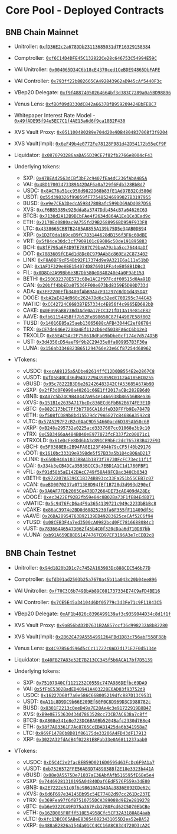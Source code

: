 # Core Pool - Deployed Contracts

## BNB Chain Mainnet

- Unitroller: [`0xfD36E2c2a6789Db23113685031d7F16329158384`](https://bscscan.com/address/0xfD36E2c2a6789Db23113685031d7F16329158384)
- Comptroller: [`0xf6C14D4DFE45C132822Ce28c646753C54994E59C`](https://bscscan.com/address/0xf6C14D4DFE45C132822Ce28c646753C54994E59C)
- VAI Unitroller: [`0x004065D34C6b18cE4370ced1CeBDE94865DbFAFE`](https://bscscan.com/address/0x004065D34C6b18cE4370ced1CeBDE94865DbFAFE)
- VAI Controller: [`0x793ff22b882665CA492843962aD945cAf5440F3c`](https://bscscan.com/address/0x793ff22b882665CA492843962aD945cAf5440F3c)
- VBep20 Delegate: [`0xf9f48874050264664bf3d383C7289a0a5BD98896`](https://bscscan.com/address/0xf9f48874050264664bf3d383C7289a0a5BD98896)
- Venus Lens: [`0xfB0f09dB330dC842a6637BfB959209424BbFE8C7`](https://bscscan.com/address/0xfB0f09dB330dC842a6637BfB959209424BbFE8C7)
- Whitepaper Interest Rate Model - [`0x49fADE95f94e5EC7C1f4AE13a6d6f9ca18B2F430`](https://bscscan.com/address/0x49fADE95f94e5EC7C1f4AE13a6d6f9ca18B2F430)
- XVS Vault Proxy: [`0x051100480289e704d20e9DB4804837068f3f9204`](https://bscscan.com/address/0x051100480289e704d20e9DB4804837068f3f9204)
- XVS Vault(Impl): [`0x6eF49b4e0772Fe78128F981d42D54172b55eCF9F`](https://bscscan.com/address/0x6eF49b4e0772Fe78128F981d42D54172b55eCF9F)
- Liquidator: [`0x0870793286aaDA55D39CE7f82fb2766e8004cF43`](https://bscscan.com/address/0x0870793286aaDA55D39CE7f82fb2766e8004cF43)
- Underlying tokens:

  - SXP: [`0x47BEAd2563dCBf3bF2c9407fEa4dC236fAbA485A`](https://bscscan.com/address/0x47BEAd2563dCBf3bF2c9407fEa4dC236fAbA)
  - VAI: [`0x4BD17003473389A42DAF6a0a729f6Fdb328BbBd7`](https://bscscan.com/address/0x4BD17003473389A42DAF6a0a729f6Fdb328BbBd7)
  - USDC: [`0x8AC76a51cc950d9822D68b83fE1Ad97B32Cd580d`](https://bscscan.com/address/0x8AC76a51cc950d9822D68b83fE1Ad97B32Cd580d)
  - USDT: [`0x55d398326f99059fF775485246999027B3197955`](https://bscscan.com/address/0x55d398326f99059fF775485246999027B3197955)
  - BUSD: [`0xe9e7CEA3DedcA5984780Bafc599bD69ADd087D56`](https://bscscan.com/address/0xe9e7CEA3DedcA5984780Bafc599bD69ADd087D56)
  - XVS: [`0xcF6BB5389c92Bdda8a3747Ddb454cB7a64626C63`](https://bscscan.com/address/0xcF6BB5389c92Bdda8a3747Ddb454cB7a64626C63)
  - BTCB: [`0x7130d2A12B9BCbFAe4f2634d864A1Ee1Ce3Ead9c`](https://bscscan.com/address/0x7130d2A12B9BCbFAe4f2634d864A1Ee1Ce3Ead9c)
  - ETH: [`0x2170Ed0880ac9A755fd29B2688956BD959F933F8`](https://bscscan.com/address/0x2170Ed0880ac9A755fd29B2688956BD959F933F8)
  - LTC: [`0x4338665CBB7B2485A8855A139b75D5e34AB0DB94`](https://bscscan.com/address/0x4338665CBB7B2485A8855A139b75D5e34AB0DB94)
  - XRP: [`0x1D2F0da169ceB9fC7B3144628dB156f3F6c60dBE`](https://bscscan.com/address/0x1D2F0da169ceB9fC7B3144628dB156f3F6c60dBE)
  - VRT: [`0x5f84ce30dc3cf7909101c69086c50de191895883`](https://bscscan.com/address/0x5f84ce30dc3cf7909101c69086c50de191895883)
  - BCH: [`0x8fF795a6F4D97E7887C79beA79aba5cc76444aDf`](https://bscscan.com/address/0x8fF795a6F4D97E7887C79beA79aba5cc76444aDf)
  - DOT: [`0x7083609fCE4d1d8Dc0C979AAb8c869Ea2C873402`](https://bscscan.com/address/0x7083609fCE4d1d8Dc0C979AAb8c869Ea2C873402)
  - LINK: [`0xF8A0BF9cF54Bb92F17374d9e9A321E6a111a51bD`](https://bscscan.com/address/0xF8A0BF9cF54Bb92F17374d9e9A321E6a111a51bD)
  - DAI: [`0x1AF3F329e8BE154074D8769D1FFa4eE058B1DBc3`](https://bscscan.com/address/0x1AF3F329e8BE154074D8769D1FFa4eE058B1DBc3)
  - FIL: [`0x0D8Ce2A99Bb6e3B7Db580eD848240e4a0F9aE153`](https://bscscan.com/address/0x0D8Ce2A99Bb6e3B7Db580eD848240e4a0F9aE153)
  - BETH: [`0x250632378E573c6Be1AC2f97Fcdf00515d0Aa91B`](https://bscscan.com/address/0x250632378E573c6Be1AC2f97Fcdf00515d0Aa91B)
  - CAN: [`0x20bff4bbEDa07536FF00e073bd8359E5D80D733d`](https://bscscan.com/address/0x20bff4bbEDa07536FF00e073bd8359E5D80D733d)
  - ADA: [`0x3EE2200Efb3400fAbB9AacF31297cBdD1d435D47`](https://bscscan.com/address/0x3EE2200Efb3400fAbB9AacF31297cBdD1d435D47)
  - DOGE: [`0xbA2aE424d960c26247Dd6c32edC70B295c744C43`](https://bscscan.com/address/0xbA2aE424d960c26247Dd6c32edC70B295c744C43)
  - MATIC: [`0xCC42724C6683B7E57334c4E856f4c9965ED682bD`](https://bscscan.com/address/0xCC42724C6683B7E57334c4E856f4c9965ED682bD)
  - CAKE: [`0x0E09FaBB73Bd3Ade0a17ECC321fD13a19e81cE82`](https://bscscan.com/address/0x0E09FaBB73Bd3Ade0a17ECC321fD13a19e81cE82)
  - AAVE: [`0xfb6115445Bff7b52FeB98650C87f44907E58f802`](https://bscscan.com/address/0xfb6115445Bff7b52FeB98650C87f44907E58f802)
  - TUSD: [`0x14016E85a25aeb13065688cAFB43044C2ef86784`](https://bscscan.com/address/0x14016E85a25aeb13065688cAFB43044C2ef86784)
  - TRX: [`0xCE7de646e7208a4Ef112cb6ed5038FA6cC6b12e3`](https://bscscan.com/address/0xCE7de646e7208a4Ef112cb6ed5038FA6cC6b12e3)
  - TRXOLD: [`0x85EAC5Ac2F758618dFa09bDbe0cf174e7d574D5B`](https://bscscan.com/address/0x85EAC5Ac2F758618dFa09bDbe0cf174e7d574D5B)
  - UST: [`0x3d4350cD54aeF9f9b2C29435e0fa809957B3F30a`](https://bscscan.com/address/0x3d4350cD54aeF9f9b2C29435e0fa809957B3F30a)
  - LUNA: [`0x156ab3346823B651294766e23e6Cf87254d68962`](https://bscscan.com/address/0x156ab3346823B651294766e23e6Cf87254d68962)

- VTokens:
  - vUSDC: [`0xecA88125a5ADbe82614ffC12D0DB554E2e2867C8`](https://bscscan.com/address/0xecA88125a5ADbe82614ffC12D0DB554E2e2867C8)
  - vUSDT: [`0xfD5840Cd36d94D7229439859C0112a4185BC0255`](https://bscscan.com/address/0xfD5840Cd36d94D7229439859C0112a4185BC0255)
  - vBUSD: [`0x95c78222B3D6e262426483D42CfA53685A67Ab9D`](https://bscscan.com/address/0x95c78222B3D6e262426483D42CfA53685A67Ab9D)
  - vSXP: [`0x2fF3d0F6990a40261c66E1ff2017aCBc282EB6d0`](https://bscscan.com/address/0x2fF3d0F6990a40261c66E1ff2017aCBc282EB6d0)
  - vBNB: [`0xA07c5b74C9B40447a954e1466938b865b6BBea36`](https://bscscan.com/address/0xA07c5b74C9B40447a954e1466938b865b6BBea36)
  - vXVS: [`0x151B1e2635A717bcDc836ECd6FbB62B674FE3E1D`](https://bscscan.com/address/0x151B1e2635A717bcDc836ECd6FbB62B674FE3E1D)
  - vBTC: [`0x882C173bC7Ff3b7786CA16dfeD3DFFfb9Ee7847B`](https://bscscan.com/address/0x882C173bC7Ff3b7786CA16DfeD3DFFfb9Ee7847B)
  - vETH: [`0xf508fCD89b8bd15579dc79A6827cB4686A3592c8`](https://bscscan.com/address/0xf508fCD89b8bd15579dc79A6827cB4686A3592c8)
  - vLTC: [`0x57A5297F2cB2c0AaC9D554660acd6D385Ab50c6B`](https://bscscan.com/address/0x57A5297F2cB2c0AaC9D554660acd6D385Ab50c6B)
  - vXRP: [`0xB248a295732e0225acd3337607cc01068e3b9c10`](https://bscscan.com/address/0xB248a295732e0225acd3337607cc01068e3b9c10)
  - vTRX: [`0xC5D3466aA484B040eE977073fcF337f2c00071c1`](https://bscscan.com/address/0xC5D3466aA484B040eE977073fcF337f2c00071c1)
  - vTRXOLD: [`0x61eDcFe8Dd6bA3c891CB9bEc2dc7657B3B422E93`](https://bscscan.com/address/0x61eDcFe8Dd6bA3c891CB9bEc2dc7657B3B422E93)
  - vBCH: [`0x5F0388EBc2B94FA8E123F404b79cCF5f40b29176`](https://bscscan.com/address/0x5F0388EBc2B94FA8E123F404b79cCF5f40b29176)
  - vDOT: [`0x1610bc33319e9398de5f57B33a5b184c806aD217`](https://bscscan.com/address/0x1610bc33319e9398de5f57B33a5b184c806aD217)
  - vLINK: [`0x650b940a1033B8A1b1873f78730FcFC73ec11f1f`](https://bscscan.com/address/0x650b940a1033B8A1b1873f78730FcFC73ec11f1f)
  - vDAI: [`0x334b3eCB4DCa3593BCCC3c7EBD1A1C1d1780FBF1`](https://bscscan.com/address/0x334b3eCB4DCa3593BCCC3c7EBD1A1C1d1780FBF1)
  - vFIL: [`0xf91d58b5aE142DAcC749f58A49FCBac340Cb0343`](https://bscscan.com/address/0xf91d58b5aE142DAcC749f58A49FCBac340Cb0343)
  - vBETH: [`0x972207A639CC1B374B893cc33Fa251b55CEB7c07`](https://bscscan.com/address/0x972207A639CC1B374B893cc33Fa251b55CEB7c07)
  - vCAN: [`0xeBD0070237a0713E8D94fEf1B728d3d993d290ef`](https://bscscan.com/address/0xeBD0070237a0713E8D94fEf1B728d3d993d290ef)
  - vADA: [`0x9A0AF7FDb2065Ce470D72664DE73cAE409dA28Ec`](https://bscscan.com/address/0x9A0AF7FDb2065Ce470D72664DE73cAE409dA28Ec)
  - vDOGE: [`0xec3422Ef92B2fb59e84c8B02Ba73F1fE84Ed8D71`](https://bscscan.com/address/0xec3422Ef92B2fb59e84c8B02Ba73F1fE84Ed8D71)
  - vMATIC: [`0x5c9476FcD6a4F9a3654139721c949c2233bBbBc8`](https://bscscan.com/address/0x5c9476FcD6a4F9a3654139721c949c2233bBbBc8)
  - vCAKE: [`0x86aC3974e2BD0d60825230fa6F355fF11409df5c`](https://bscscan.com/address/0x86aC3974e2BD0d60825230fa6F355fF11409df5c)
  - vAAVE: [`0x26DA28954763B92139ED49283625ceCAf52C6f94`](https://bscscan.com/address/0x26DA28954763B92139ED49283625ceCAf52C6f94)
  - vTUSD: [`0x08CEB3F4a7ed3500cA0982bcd0FC7816688084c3`](https://bscscan.com/address/0x08CEB3F4a7ed3500cA0982bcd0FC7816688084c3)
  - vUST: [`0x78366446547D062f45b4C0f320cDaa6d710D87bb`](https://bscscan.com/address/0x78366446547D062f45b4C0f320cDaa6d710D87bb)
  - vLUNA: [`0xb91A659E88B51474767CD97EF3196A3e7cEDD2c8`](https://bscscan.com/address/0xb91A659E88B51474767CD97EF3196A3e7cEDD2c8)

## BNB Chain Testnet

- Unitroller: [`0x94d1820b2D1c7c7452A163983Dc888CEC546b77D`](https://bscscan.com/address/0x94d1820b2D1c7c7452A163983Dc888CEC546b77D)
- Comptroller: [`0xfd301ad2503b25a7670a45b11a043c20b04ee896`](https://bscscan.com/address/0xfd301ad2503b25a7670a45b11a043c20b04ee896)
- VAI Unitroller: [`0xf70C3C6b749BbAb89C081737334E74C9aFD4BE16`](https://bscscan.com/address/0xf70C3C6b749BbAb89C081737334E74C9aFD4BE16)
- VAI Controller: [`0x7CE5E45a34104d6Df05779c3d3Fe71c9F11843C5`](https://bscscan.com/address/0x7CE5E45a34104d6Df05779c3d3Fe71c9F11843C5)
- VBep20 Delegate: [`0xAF1b4826c8396A99139af3c9359044D34c8d1f1f`](https://bscscan.com/address/0xAF1b4826c8396A99139af3c9359044D34c8d1f1f)
- XVS Vault Proxy: [`0x9aB56bAD2D7631B2A857ccf36d998232A8b82280`](https://bscscan.com/address/0x9aB56bAD2D7631B2A857ccf36d998232A8b82280)
- XVS Vault(Impl): [`0x2B62C479A5554991264FBd1D83c756abF558F88b`](https://bscscan.com/address/0x2B62C479A5554991264FBd1D83c756abF558F88b)
- Venus Lens: [`0x4C97B56d596d5cCc11727c0AD7d171E7F0d5134e`](https://bscscan.com/address/0x4C97B56d596d5cCc11727c0AD7d171E7F0d5134e)
- Liquidator: [`0x40FB27A83e52E7B213CC345f5b6ACA17bf7D5139`](https://bscscan.com/address/0x40FB27A83e52E7B213CC345f5b6ACA17bf7D5139)
- Underlying tokens:

  - SXP: [`0x75107940Cf1121232C0559c747A986DEfbc69DA9`](https://bscscan.com/address/0x75107940Cf1121232C0559c747A986DEfbc69DA9)
  - VAI: [`0x5fFbE5302BadED40941A403228E6AD03f93752d9`](https://bscscan.com/address/0x5fFbE5302BadED40941A403228E6AD03f93752d9)
  - USDC: [`0x16227D60f7a0e586C66B005219dfc887D13C9531`](https://bscscan.com/address/0x16227D60f7a0e586C66B005219dfc887D13C9531)
  - USDT: [`0xA11c8D9DC9b66E209Ef60F0C8D969D3CD988782c`](https://bscscan.com/address/0xA11c8D9DC9b66E209Ef60F0C8D969D3CD988782c)
  - BUSD: [`0x8301F2213c0eeD49a7E28Ae4c3e91722919B8B47`](https://bscscan.com/address/0x8301F2213c0eeD49a7E28Ae4c3e91722919B8B47)
  - XVS: [`0xB9e0E753630434d7863528cc73CB7AC638a7c8ff`](https://bscscan.com/address/0xB9e0E753630434d7863528cc73CB7AC638a7c8ff)
  - BTCB: [`0xA808e341e8e723DC6BA0Bb5204Bafc2330d7B8e4`](https://bscscan.com/address/0xA808e341e8e723DC6BA0Bb5204Bafc2330d7B8e4)
  - ETH: [`0x98f7A83361F7Ac8765CcEBAB1425da6b341958a7`](https://bscscan.com/address/0x98f7A83361F7Ac8765CcEBAB1425da6b341958a7)
  - LTC: [`0x969F147B6b8D81f86175de33206A4FD43dF17913`](https://bscscan.com/address/0x969F147B6b8D81f86175de33206A4FD43dF17913)
  - XRP: [`0x3022A32fdAdB4f02281E8Fab33e0A6811237aab0`](https://bscscan.com/address/0x3022A32fdAdB4f02281E8Fab33e0A6811237aab0)

- VTokens:
  - vUSDC: [`0xD5C4C2e2facBEB59D0216D0595d63FcDc6F9A1a7`](https://bscscan.com/address/0xD5C4C2e2facBEB59D0216D0595d63FcDc6F9A1a7)
  - vUSDT: [`0xb7526572FFE56AB9D7489838Bf2E18e3323b441A`](https://bscscan.com/address/0xb7526572FFE56AB9D7489838Bf2E18e3323b441A)
  - vBUSD: [`0x08e0A5575De71037aE36AbfAfb516595fE68e5e4`](https://bscscan.com/address/0x08e0A5575De71037aE36AbfAfb516595fE68e5e4)
  - vSXP: [`0x74469281310195A04840Daf6EdF576F559a3dE80`](https://bscscan.com/address/0x74469281310195A04840Daf6EdF576F559a3dE80)
  - vBNB: [`0x2E7222e51c0f6e98610A1543Aa3836E092CDe62c`](https://bscscan.com/address/0x2E7222e51c0f6e98610A1543Aa3836E092CDe62c)
  - vXVS: [`0x6d6F697e34145Bb95c54E77482d97cc261Dc237E`](https://bscscan.com/address/0x6d6F697e34145Bb95c54E77482d97cc261Dc237E)
  - vTRX: [`0x369Fea97f6fB7510755DCA389088d9E2e2819278`](https://bscscan.com/address/0x369Fea97f6fB7510755DCA389088d9E2e2819278)
  - vBTC: [`0xb6e9322C49FD75a367Fcb17B0Fcd62C5070EbCBe`](https://bscscan.com/address/0xb6e9322C49FD75a367Fcb17B0Fcd62C5070EbCBe)
  - vETH: [`0x162D005F0Fff510E54958Cfc5CF32A3180A84aab`](https://bscscan.com/address/0x162D005F0Fff510E54958Cfc5CF32A3180A84aab)
  - vLTC: [`0xAfc13BC065ABeE838540823431055D2ea52eBA52`](https://bscscan.com/address/0xAfc13BC065ABeE838540823431055D2ea52eBA52)
  - vXRP: [`0x488aB2826a154da01CC4CC16A8C83d4720D3cA2C`](https://bscscan.com/address/0x488aB2826a154da01CC4CC16A8C83d4720D3cA2C)
